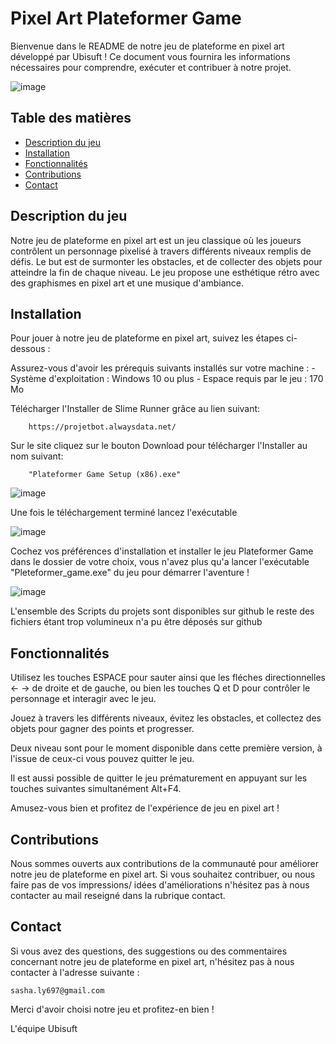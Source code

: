 # Pixel Art Plateformer Game

Bienvenue dans le README de notre jeu de plateforme en pixel art développé par Ubisuft ! Ce document vous fournira les informations nécessaires pour comprendre, exécuter et contribuer à notre projet.

![image](https://github.com/Sasha697/Plateformer_Game/assets/91870976/acd6f952-a3e3-4b9e-ba80-72c869895397)

## Table des matières

- [Description du jeu](#descriptiondujeu)
- [Installation](#installation)
- [Fonctionnalités](#fonctionnalités)
- [Contributions](#contributions)
- [Contact](#contact)

## Description du jeu

Notre jeu de plateforme en pixel art est un jeu classique où les joueurs contrôlent un personnage pixelisé à travers différents niveaux remplis de défis. Le but est de surmonter les obstacles, et de collecter des objets pour atteindre la fin de chaque niveau. Le jeu propose une esthétique rétro avec des graphismes en pixel art et une musique d'ambiance.

## Installation

Pour jouer à notre jeu de plateforme en pixel art, suivez les étapes ci-dessous :

Assurez-vous d'avoir les prérequis suivants installés sur votre machine :
        - Système d'exploitation : Windows 10 ou plus
        - Espace requis par le jeu : 170 Mo

Télécharger l'Installer de Slime Runner grâce au lien suivant:

        https://projetbot.alwaysdata.net/
        
Sur le site cliquez sur le bouton Download pour télécharger l'Installer au nom suivant:

        "Plateformer Game Setup (x86).exe"

![image](https://github.com/Sasha697/Plateformer_Game/assets/91870976/ab122eae-5801-4791-a174-2647df5dd424)

Une fois le téléchargement terminé lancez l'exécutable

![image](https://github.com/Sasha697/Plateformer_Game/assets/91870976/b6e86a0a-92a9-4c0e-9a69-ac7868243c3d)

Cochez vos préférences d'installation et installer le jeu Plateformer Game dans le dossier de votre choix, vous n'avez plus qu'a lancer l'exécutable "Pleteformer_game.exe" du jeu pour démarrer l'aventure !

![image](https://github.com/Sasha697/Plateformer_Game/assets/91870976/156dc219-9aec-43bc-97c0-590ee5cc3ffa)

L'ensemble des Scripts du projets sont disponibles sur github le reste des fichiers étant trop volumineux n'a pu être déposés sur github

    
## Fonctionnalités

Utilisez les touches ESPACE pour sauter ainsi que les fléches directionnelles <- -> de droite et de gauche, ou bien les touches Q et D pour contrôler le personnage et interagir avec le jeu.

Jouez à travers les différents niveaux, évitez les obstacles, et collectez des objets pour gagner des points et progresser.
    
Deux niveau sont pour le moment disponible dans cette première version, à l'issue de ceux-ci vous pouvez quitter le jeu.
    
Il est aussi possible de quitter le jeu prématurement en appuyant sur les touches suivantes simultanément Alt+F4.

Amusez-vous bien et profitez de l'expérience de jeu en pixel art !

## Contributions

Nous sommes ouverts aux contributions de la communauté pour améliorer notre jeu de plateforme en pixel art. Si vous souhaitez contribuer, ou nous faire pas de vos impressions/ idées d'améliorations n'hésitez pas à nous contacter au mail reseigné dans la rubrique contact.

## Contact

Si vous avez des questions, des suggestions ou des commentaires concernant notre jeu de plateforme en pixel art, n'hésitez pas à nous contacter à l'adresse suivante :
            
    sasha.ly697@gmail.com

Merci d'avoir choisi notre jeu et profitez-en bien !

L'équipe Ubisuft
